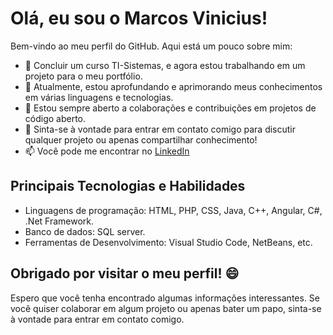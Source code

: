 # Olá, eu sou o Marcos Vinicius! 

Bem-vindo ao meu perfil do GitHub. Aqui está um pouco sobre mim:

- 🔭  Concluir um curso TI-Sistemas, e agora estou trabalhando em um projeto para o meu portfólio.
- 🌱 Atualmente, estou aprofundando e aprimorando meus conhecimentos em várias linguagens e tecnologias.
- 👯 Estou sempre aberto a colaborações e contribuições em projetos de código aberto.
- 💬 Sinta-se à vontade para entrar em contato comigo para discutir qualquer projeto ou apenas compartilhar conhecimento!
- 📫 Você pode me encontrar no [LinkedIn](https://www.linkedin.com/in/marcos-vinicius-94604b24b) 

## Principais Tecnologias e Habilidades

- Linguagens de programação: HTML, PHP, CSS, Java, C++, Angular, C#, .Net Framework.
- Banco de dados: SQL server.
- Ferramentas de Desenvolvimento: Visual Studio Code, NetBeans, etc.


## Obrigado por visitar o meu perfil! 😄

Espero que você tenha encontrado algumas informações interessantes. Se você quiser colaborar em algum projeto ou apenas bater um papo, sinta-se à vontade para entrar em contato comigo.
